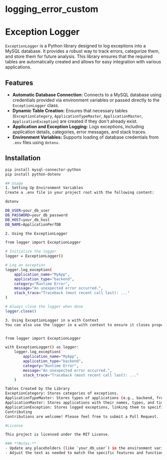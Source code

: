 # logging_error_custom
# Exception Logger

`ExceptionLogger` is a Python library designed to log exceptions into a MySQL database. It provides a robust way to track errors, categorize them, and store them for future analysis. This library ensures that the required tables are automatically created and allows for easy integration with various applications.

## Features

- **Automatic Database Connection:** Connects to a MySQL database using credentials provided via environment variables or passed directly to the `ExceptionLogger` class.
- **Dynamic Table Creation:** Ensures that necessary tables (`ExceptionCategory`, `ApplicationTypeMaster`, `ApplicationMaster`, `ApplicationException`) are created if they don't already exist.
- **Application and Exception Logging:** Logs exceptions, including application details, categories, error messages, and stack traces.
- **Environment Variables:** Supports loading of database credentials from `.env` files using `dotenv`.

## Installation

```bash
pip install mysql-connector-python
pip install python-dotenv

## Usage
1. Setting Up Environment Variables
Create a .env file in your project root with the following content:

dotenv

DB_USER=your_db_user
DB_PASSWORD=your_db_password
DB_HOST=your_db_host
DB_NAME=ApplicationPerfDB

2. Using the ExceptionLogger

from logger import ExceptionLogger

# Initialize the logger
logger = ExceptionLogger()

# Log an exception
logger.log_exception(
    application_name="MyApp",
    application_type="backend",
    category="Runtime Error",
    message="An unexpected error occurred.",
    stack_trace="Traceback (most recent call last): ..."
)

# Always close the logger when done
logger.close()

3. Using ExceptionLogger in a with Context
You can also use the logger in a with context to ensure it closes properly:


from logger import ExceptionLogger

with ExceptionLogger() as logger:
    logger.log_exception(
        application_name="MyApp",
        application_type="backend",
        category="Runtime Error",
        message="An unexpected error occurred.",
        stack_trace="Traceback (most recent call last): ..."
    )

Tables Created by the Library
ExceptionCategory: Stores categories of exceptions.
ApplicationTypeMaster: Stores types of applications (e.g., backend, frontend).
ApplicationMaster: Stores applications with their names, types, and timestamps.
ApplicationException: Stores logged exceptions, linking them to specific applications and categories.
Contributing
Contributions are welcome! Please feel free to submit a Pull Request.

#License

This project is licensed under the MIT License.

### **Notes:**
- Update any placeholders (like `your_db_user`) in the environment variables section with actual values.
- Adjust the text as needed to match the specific features and functionalities of your `ExceptionLogger` library

